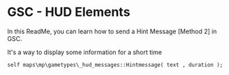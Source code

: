 # GSC - HUD Elements

In this ReadMe, you can learn how to send a Hint Message [Method 2] in GSC.

It's a way to display some information for a short time

```gsc
self maps\mp\gametypes\_hud_messages::Hintmessage( text , duration );
```
